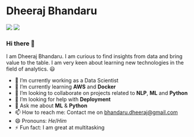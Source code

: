 # Dheeraj Bhandaru 
[![](https://github.com/arpit-dwivedi/arpit-dwivedi.github.io/raw/master/assets/img/Webp.net-resizeimage.png)](https://www.linkedin.com/in/dheerajbhandaru/)
[![](https://github.com/arpit-dwivedi/arpit-dwivedi/raw/master/kaggle.png)](https://www.kaggle.com/castiger)
### Hi there 👋

I am Dheeraj Bhandaru. I am curious to find insights from data and bring value to the table. I am very keen about learning new technologies in the field of analytics. :smiley:                  

- 🔭 I’m currently working as a Data Scientist 
- 🌱 I’m currently learning **AWS** and **Docker**
- 👯 I’m looking to collaborate on projects related to **NLP**, **ML** and **Python**
- 🤔 I’m looking for help with **Deployment**
- 💬 Ask me about **ML** & **Python**
- 📫 How to reach me: Contact me on bhandaru.dheeraj@gmail.com
- 😄 Pronouns: *He*/*Him*
- ⚡ Fun fact: I am great at multitasking
